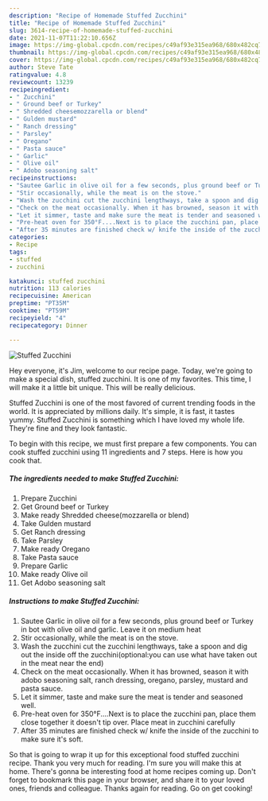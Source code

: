 ```yaml
---
description: "Recipe of Homemade Stuffed Zucchini"
title: "Recipe of Homemade Stuffed Zucchini"
slug: 3614-recipe-of-homemade-stuffed-zucchini
date: 2021-11-07T11:22:10.656Z
image: https://img-global.cpcdn.com/recipes/c49af93e315ea968/680x482cq70/stuffed-zucchini-recipe-main-photo.jpg
thumbnail: https://img-global.cpcdn.com/recipes/c49af93e315ea968/680x482cq70/stuffed-zucchini-recipe-main-photo.jpg
cover: https://img-global.cpcdn.com/recipes/c49af93e315ea968/680x482cq70/stuffed-zucchini-recipe-main-photo.jpg
author: Steve Tate
ratingvalue: 4.8
reviewcount: 13239
recipeingredient:
- " Zucchini"
- " Ground beef or Turkey"
- " Shredded cheesemozzarella or blend"
- " Gulden mustard"
- " Ranch dressing"
- " Parsley"
- " Oregano"
- " Pasta sauce"
- " Garlic"
- " Olive oil"
- " Adobo seasoning salt"
recipeinstructions:
- "Sautee Garlic in olive oil for a few seconds, plus ground beef or Turkey in bot with olive oil and garlic. Leave it on medium heat"
- "Stir occasionally, while the meat is on the stove."
- "Wash the zucchini cut the zucchini lengthways, take a spoon and dig out the inside off the zucchini(optional:you can use what have taken out in the meat near the end)"
- "Check on the meat occasionally. When it has browned, season it with adobo seasoning salt, ranch dressing, oregano, parsley, mustard and pasta sauce."
- "Let it simmer, taste and make sure the meat is tender and seasoned well."
- "Pre-heat oven for 350°F....Next is to place the zucchini pan, place them close together it doesn&#39;t tip over. Place meat in zucchini carefully"
- "After 35 minutes are finished check w/ knife the inside of the zucchini to make sure it&#39;s soft."
categories:
- Recipe
tags:
- stuffed
- zucchini

katakunci: stuffed zucchini 
nutrition: 113 calories
recipecuisine: American
preptime: "PT35M"
cooktime: "PT59M"
recipeyield: "4"
recipecategory: Dinner

---
```



![Stuffed Zucchini](https://img-global.cpcdn.com/recipes/c49af93e315ea968/680x482cq70/stuffed-zucchini-recipe-main-photo.jpg)

Hey everyone, it's Jim, welcome to our recipe page. Today, we're going to make a special dish, stuffed zucchini. It is one of my favorites. This time, I will make it a little bit unique. This will be really delicious.

Stuffed Zucchini is one of the most favored of current trending foods in the world. It is appreciated by millions daily. It's simple, it is fast, it tastes yummy. Stuffed Zucchini is something which I have loved my whole life. They're fine and they look fantastic.




To begin with this recipe, we must first prepare a few components. You can cook stuffed zucchini using 11 ingredients and 7 steps. Here is how you cook that.

<!--inarticleads1-->

##### The ingredients needed to make Stuffed Zucchini:

1. Prepare  Zucchini
1. Get  Ground beef or Turkey
1. Make ready  Shredded cheese(mozzarella or blend)
1. Take  Gulden mustard
1. Get  Ranch dressing
1. Take  Parsley
1. Make ready  Oregano
1. Take  Pasta sauce
1. Prepare  Garlic
1. Make ready  Olive oil
1. Get  Adobo seasoning salt




<!--inarticleads2-->

##### Instructions to make Stuffed Zucchini:

1. Sautee Garlic in olive oil for a few seconds, plus ground beef or Turkey in bot with olive oil and garlic. Leave it on medium heat
1. Stir occasionally, while the meat is on the stove.
1. Wash the zucchini cut the zucchini lengthways, take a spoon and dig out the inside off the zucchini(optional:you can use what have taken out in the meat near the end)
1. Check on the meat occasionally. When it has browned, season it with adobo seasoning salt, ranch dressing, oregano, parsley, mustard and pasta sauce.
1. Let it simmer, taste and make sure the meat is tender and seasoned well.
1. Pre-heat oven for 350°F....Next is to place the zucchini pan, place them close together it doesn&#39;t tip over. Place meat in zucchini carefully
1. After 35 minutes are finished check w/ knife the inside of the zucchini to make sure it&#39;s soft.




So that is going to wrap it up for this exceptional food stuffed zucchini recipe. Thank you very much for reading. I'm sure you will make this at home. There's gonna be interesting food at home recipes coming up. Don't forget to bookmark this page in your browser, and share it to your loved ones, friends and colleague. Thanks again for reading. Go on get cooking!
